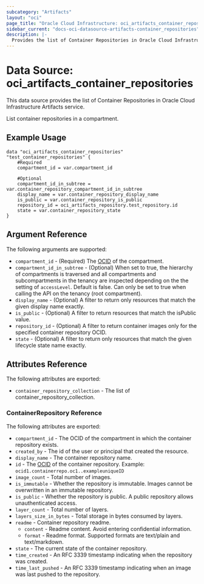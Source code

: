 ```yaml
---
subcategory: "Artifacts"
layout: "oci"
page_title: "Oracle Cloud Infrastructure: oci_artifacts_container_repositories"
sidebar_current: "docs-oci-datasource-artifacts-container_repositories"
description: |-
  Provides the list of Container Repositories in Oracle Cloud Infrastructure Artifacts service
---
```


# Data Source: oci_artifacts_container_repositories
This data source provides the list of Container Repositories in Oracle Cloud Infrastructure Artifacts service.

List container repositories in a compartment.

## Example Usage

```hcl
data "oci_artifacts_container_repositories" "test_container_repositories" {
	#Required
	compartment_id = var.compartment_id

	#Optional
	compartment_id_in_subtree = var.container_repository_compartment_id_in_subtree
	display_name = var.container_repository_display_name
	is_public = var.container_repository_is_public
	repository_id = oci_artifacts_repository.test_repository.id
	state = var.container_repository_state
}
```

## Argument Reference

The following arguments are supported:

* `compartment_id` - (Required) The [OCID](https://docs.cloud.oracle.com/iaas/Content/General/Concepts/identifiers.htm) of the compartment.
* `compartment_id_in_subtree` - (Optional) When set to true, the hierarchy of compartments is traversed and all compartments and subcompartments in the tenancy are inspected depending on the the setting of `accessLevel`. Default is false. Can only be set to true when calling the API on the tenancy (root compartment). 
* `display_name` - (Optional) A filter to return only resources that match the given display name exactly. 
* `is_public` - (Optional) A filter to return resources that match the isPublic value. 
* `repository_id` - (Optional) A filter to return container images only for the specified container repository OCID. 
* `state` - (Optional) A filter to return only resources that match the given lifecycle state name exactly. 


## Attributes Reference

The following attributes are exported:

* `container_repository_collection` - The list of container_repository_collection.

### ContainerRepository Reference

The following attributes are exported:

* `compartment_id` - The OCID of the compartment in which the container repository exists.
* `created_by` - The id of the user or principal that created the resource.
* `display_name` - The container repository name.
* `id` - The [OCID](https://docs.cloud.oracle.com/iaas/Content/General/Concepts/identifiers.htm) of the container repository.  Example: `ocid1.containerrepo.oc1..exampleuniqueID` 
* `image_count` - Total number of images.
* `is_immutable` - Whether the repository is immutable. Images cannot be overwritten in an immutable repository.
* `is_public` - Whether the repository is public. A public repository allows unauthenticated access.
* `layer_count` - Total number of layers.
* `layers_size_in_bytes` - Total storage in bytes consumed by layers.
* `readme` - Container repository readme.
	* `content` - Readme content. Avoid entering confidential information.
	* `format` - Readme format. Supported formats are text/plain and text/markdown.
* `state` - The current state of the container repository.
* `time_created` - An RFC 3339 timestamp indicating when the repository was created.
* `time_last_pushed` - An RFC 3339 timestamp indicating when an image was last pushed to the repository.

